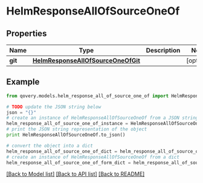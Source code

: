 # HelmResponseAllOfSourceOneOf


## Properties

Name | Type | Description | Notes
------------ | ------------- | ------------- | -------------
**git** | [**HelmResponseAllOfSourceOneOfGit**](HelmResponseAllOfSourceOneOfGit.md) |  | [optional] 

## Example

```python
from qovery.models.helm_response_all_of_source_one_of import HelmResponseAllOfSourceOneOf

# TODO update the JSON string below
json = "{}"
# create an instance of HelmResponseAllOfSourceOneOf from a JSON string
helm_response_all_of_source_one_of_instance = HelmResponseAllOfSourceOneOf.from_json(json)
# print the JSON string representation of the object
print HelmResponseAllOfSourceOneOf.to_json()

# convert the object into a dict
helm_response_all_of_source_one_of_dict = helm_response_all_of_source_one_of_instance.to_dict()
# create an instance of HelmResponseAllOfSourceOneOf from a dict
helm_response_all_of_source_one_of_form_dict = helm_response_all_of_source_one_of.from_dict(helm_response_all_of_source_one_of_dict)
```
[[Back to Model list]](../README.md#documentation-for-models) [[Back to API list]](../README.md#documentation-for-api-endpoints) [[Back to README]](../README.md)


